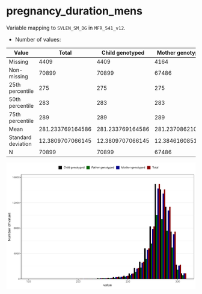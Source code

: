 # pregnancy_duration_mens
Variable mapping to `SVLEN_SM_DG` in `MFR_541_v12`.
- Number of values:

| Value | Total | Child genotyped | Mother genotyped | Father genotyped |
| ----- | ----- | --------------- | ---------------- | ---------------- |
| Missing | 4409 | 4409 | 4164 | 2837 |
| Non-missing | 70899 | 70899 | 67486 | 47247 |
| 25th percentile | 275 | 275 | 275 | 275 |
| 50th percentile | 283 | 283 | 283 | 283 |
| 75th percentile | 289 | 289 | 289 | 289 |
| Mean | 281.233769164586 | 281.233769164586 | 281.237086210473 | 281.259466209495 |
| Standard deviation | 12.3809707066145 | 12.3809707066145 | 12.3846160851192 | 12.2770928014931 |
| N | 70899 | 70899 | 67486 | 47247 |



![](pregnancy_duration_mens_n.png)




